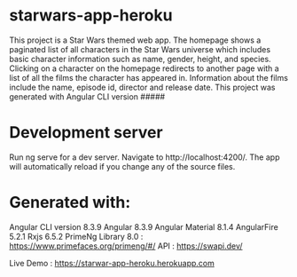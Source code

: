 # starwars-app-heroku
This project is a Star Wars themed web app. The homepage shows a paginated list of all characters in the Star Wars universe which includes basic character information such as name, gender, height, and species. Clicking on a character on the homepage redirects to another page with a list of all the films the character has appeared in. Information about the films include the name, episode id, director and release date.
This project was generated with Angular CLI version #####

# Development server
Run ng serve for a dev server. Navigate to http://localhost:4200/. The app will automatically reload if you change any of the source files.

# Generated with:
Angular CLI version 8.3.9
Angular 8.3.9
Angular Material 8.1.4
AngularFire 5.2.1
Rxjs 6.5.2
PrimeNg Library 8.0 : https://www.primefaces.org/primeng/#/
API : https://swapi.dev/

Live Demo : https://starwar-app-heroku.herokuapp.com
